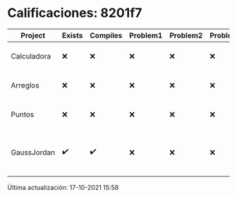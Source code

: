 # Calificaciones: 8201f7
|Project|Exists|Compiles|Problem1|Problem2|Problem3|Extra|CommitHash|CommitDate|CheckDate|Comments|DueDate|Grade|
|-|-|-|-|-|-|-|-|-|-|-|-|-|
|Calculadora|❌|❌|❌|❌|❌|❌|NA|NA|17-10-2021 15:58:09|No se encontró el archivo en PracticasComputacionI/Calculadora/Calculadora.cpp|17-09-2021 21:00:00|5.0|
|Arreglos|❌|❌|❌|❌|❌|❌|NA|NA|17-10-2021 15:58:10|No se encontró el archivo en PracticasComputacionI/Arreglos/Arreglos.cpp|24-09-2021 21:00:00|5.0|
|Puntos|❌|❌|❌|❌|❌|❌|NA|NA|17-10-2021 15:58:11|No se encontró el archivo en PracticasComputacionI/Puntos/Punto.cpp|15-10-2021 21:00:00|5.0|
|GaussJordan|✔️|✔️|❌|❌|❌|❌|c6e9abfaefbb1895e62978a125aaec2ba1ab4a93|03-10-2021 21:12:07|03-10-2021 21:38:39|No aplica correctamente el método de Gauss-Jordan-No aplica correctamente el método de Gauss-Jordan-No avisa al usuario que el sistema no tiene solución-No intercambia las filas cuando un pivote es cero|01-10-2021 21:00:00|5.0|

Última actualización: 17-10-2021 15:58